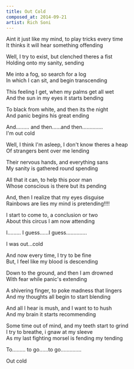 ```yaml
---
title: Out Cold
composed_at: 2014-09-21
artist: Rich Soni
---
```


Aint it just like my mind, to play tricks every time  
It thinks it will hear something offending  

Well, I try to exist, but clenched theres a fist  
Holding onto my sanity, sending  

Me into a fog, so search for a log  
In which I can sit, and begin transcending  

This feeling I get, when my palms get all wet  
And the sun in my eyes it starts bending  

To black from white, and then its the night  
And panic begins his great ending  

And......... and then......and then..............  
I'm out cold  


Well,  I think I'm asleep, I don't know theres a heap  
Of strangers bent over me lending  

Their nervous hands, and everything sans  
My sanity is gathered round spending  

All that it can, to help this poor man  
Whose conscious is there but its pending  

And, then I realize that my eyes disguise  
Rainbows are lies my mind is pretending!!!!  

I start to come to, a conclusion or two  
About this circus I am now attending  


I......... I guess......I guess..............  


I was out...cold  


And now every time,  I try to be fine  
But, I feel like my blood is descending  

Down to the ground, and then I am drowned   
With fear while panic's extending  

A shivering finger, to poke madness that lingers  
And my thoughts all begin to start blending  

And all I hear is mush, and I want to to hush  
And my brain it starts recommending  

Some time out of mind, and my teeth start to grind   
I try to breathe, i gnaw at my sleeve  
As my last fighting morsel is fending my tending  


To......... to go......to go..............  

Out cold  
